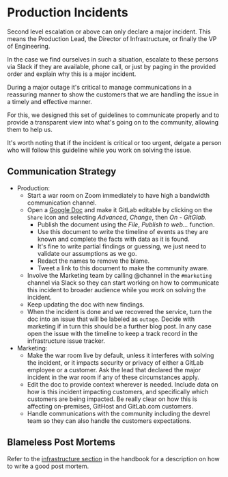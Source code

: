 # Production Incidents

Second level escalation or above can only declare a major incident. This means the Production Lead, the Director of Infrastructure, or finally the VP of Engineering.

In the case we find ourselves in such a situation, escalate to these persons via Slack if they are available, phone call, or just by paging in the provided order and explain why this is a major incident.

During a major outage it's critical to manage communications in a reassuring manner to show the customers that we are handling the issue in a timely and effective manner.

For this, we designed this set of guidelines to communicate properly and to provide a transparent view into what's going on to the community, allowing them to help us.

It's worth noting that if the incident is critical or too urgent, delgate a person who will follow this guideline while you work on solving the issue.

## Communication Strategy

* Production:
  * Start a war room on Zoom immediately to have high a bandwidth communication channel.
  * Open a [Google Doc](https://docs.google.com) and make it GitLab editable by clicking on the `Share` icon and selecting _Advanced_, _Change_, then _On - GitGlab_.
      * Publish the document using the _File_, _Publish to web..._ function.
      * Use this document to write the timeline of events as they are known and complete the facts with data as it is found.
      * It's fine to write partial findings or guessing, we just need to validate our assumptions as we go.
      * Redact the names to remove the blame.
      * Tweet a link to this document to make the community aware.
  * Involve the Marketing team by calling @channel in the `#marketing` channel via Slack so they can start working on how to communicate this incident to broader audience while you work on solving the incident.
  * Keep updating the doc with new findings.
  * When the incident is done and we recovered the service, turn the doc into an issue that will be labeled as `outage`. Decide with marketing if in turn this should be a further blog post. In any case open the issue with the timeline to keep a track record in the infrastructure issue tracker.
* Marketing:
  * Make the war room live by default, unless it interferes with solving the incident, or it impacts security or privacy of either a GitLab employee or a customer. Ask the lead that declared the major incident in the war room if any of these circumstances apply.
  * Edit the doc to provide context wherever is needed. Include data on how is this incident impacting customers, and specifically which customers are being impacted. Be really clear on how this is affecting on-premises, GitHost and GitLab.com customers.
  * Handle communications with the community including the devrel team so they can also handle the customers expectations.

## Blameless Post Mortems

Refer to the [infrastructure section](https://about.gitlab.com/handbook/infrastructure/) in the handbook for a description on how to write a good post mortem.
